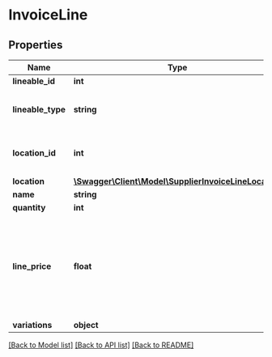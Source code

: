 # InvoiceLine

## Properties
Name | Type | Description | Notes
------------ | ------------- | ------------- | -------------
**lineable_id** | **int** |  | [optional] 
**lineable_type** | **string** | lot if is Lot and product if is Product | [optional] 
**location_id** | **int** | Should reference a location number. | [optional] 
**location** | [**\Swagger\Client\Model\SupplierInvoiceLineLocation**](SupplierInvoiceLineLocation.md) |  | [optional] 
**name** | **string** |  | [optional] 
**quantity** | **int** |  | [optional] 
**line_price** | **float** | Allows up to 6 decimals. Must not use comma (,) but instead a period (.) for decimals. | [optional] 
**variations** | **object** |  | [optional] 

[[Back to Model list]](../README.md#documentation-for-models) [[Back to API list]](../README.md#documentation-for-api-endpoints) [[Back to README]](../README.md)


